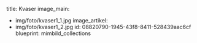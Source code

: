 title: Kvaser
image_main:
  - img/foto/kvaser1_1.jpg
image_artikel:
  - img/foto/kvaser1_2.jpg
id: 08820790-1945-43f8-8411-528439aac6cf
blueprint: mimbild_collections
